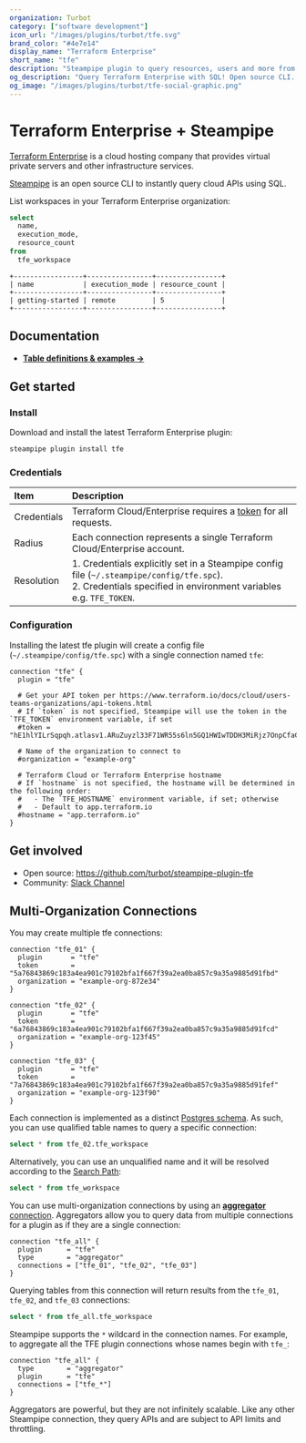 ```yaml
---
organization: Turbot
category: ["software development"]
icon_url: "/images/plugins/turbot/tfe.svg"
brand_color: "#4e7e14"
display_name: "Terraform Enterprise"
short_name: "tfe"
description: "Steampipe plugin to query resources, users and more from Terraform Enterprise."
og_description: "Query Terraform Enterprise with SQL! Open source CLI. No DB required."
og_image: "/images/plugins/turbot/tfe-social-graphic.png"
---
```


# Terraform Enterprise + Steampipe

[Terraform Enterprise](https://www.terraform.io/cloud) is a cloud hosting company that provides virtual private servers and other infrastructure services.

[Steampipe](https://steampipe.io) is an open source CLI to instantly query cloud APIs using SQL.

List workspaces in your Terraform Enterprise organization:

```sql
select
  name,
  execution_mode,
  resource_count
from
  tfe_workspace
```

```
+-----------------+----------------+----------------+
| name            | execution_mode | resource_count |
+-----------------+----------------+----------------+
| getting-started | remote         | 5              |
+-----------------+----------------+----------------+
```

## Documentation

- **[Table definitions & examples →](/plugins/turbot/tfe/tables)**

## Get started

### Install

Download and install the latest Terraform Enterprise plugin:

```bash
steampipe plugin install tfe
```

### Credentials

| Item        | Description                                                                  |
| :---------- | :--------------------------------------------------------------------------- |
| Credentials | Terraform Cloud/Enterprise requires a [token](https://www.terraform.io/docs/cloud/users-teams-organizations/api-tokens.html) for all requests. |
| Radius      | Each connection represents a single Terraform Cloud/Enterprise account. |
| Resolution  |  1. Credentials explicitly set in a Steampipe config file (`~/.steampipe/config/tfe.spc`).<br />2. Credentials specified in environment variables e.g. `TFE_TOKEN`.|

### Configuration

Installing the latest tfe plugin will create a config file (`~/.steampipe/config/tfe.spc`) with a single connection named `tfe`:

```hcl
connection "tfe" {
  plugin = "tfe"

  # Get your API token per https://www.terraform.io/docs/cloud/users-teams-organizations/api-tokens.html
  # If `token` is not specified, Steampipe will use the token in the `TFE_TOKEN` environment variable, if set
  #token = "hE1hlYILrSqpqh.atlasv1.ARuZuyzl33F71WR55s6ln5GQ1HWIwTDDH3MiRjz7OnpCfaCb1RCF5zGaSncCWmJdCYA"

  # Name of the organization to connect to
  #organization = "example-org"

  # Terraform Cloud or Terraform Enterprise hostname
  # If `hostname` is not specified, the hostname will be determined in the following order:
  #   - The `TFE_HOSTNAME` environment variable, if set; otherwise
  #   - Default to app.terraform.io
  #hostname = "app.terraform.io"
}
```

## Get involved

- Open source: https://github.com/turbot/steampipe-plugin-tfe
- Community: [Slack Channel](https://join.slack.com/t/steampipe/shared_invite/zt-oij778tv-lYyRTWOTMQYBVAbtPSWs3g)

## Multi-Organization Connections

You may create multiple tfe connections:
```hcl
connection "tfe_01" {
  plugin       = "tfe"
  token        = "5a76843869c183a4ea901c79102bfa1f667f39a2ea0ba857c9a35a9885d91fbd"
  organization = "example-org-872e34"
}

connection "tfe_02" {
  plugin       = "tfe"
  token        = "6a76843869c183a4ea901c79102bfa1f667f39a2ea0ba857c9a35a9885d91fcd"
  organization = "example-org-123f45"
}

connection "tfe_03" {
  plugin       = "tfe"
  token        = "7a76843869c183a4ea901c79102bfa1f667f39a2ea0ba857c9a35a9885d91fef"
  organization = "example-org-123f90"
}
```

Each connection is implemented as a distinct [Postgres schema](https://www.postgresql.org/docs/current/ddl-schemas.html).  As such, you can use qualified table names to query a specific connection:

```sql
select * from tfe_02.tfe_workspace
```

Alternatively, you can use an unqualified name and it will be resolved according to the [Search Path](https://steampipe.io/docs/using-steampipe/managing-connections#setting-the-search-path):
```sql
select * from tfe_workspace
```

You can use multi-organization connections by using an [**aggregator** connection](https://steampipe.io/docs/using-steampipe/managing-connections#using-aggregators).  Aggregators allow you to query data from multiple connections for a plugin as if they are a single connection:

```
connection "tfe_all" {
  plugin      = "tfe"
  type        = "aggregator"
  connections = ["tfe_01", "tfe_02", "tfe_03"]
}
```

Querying tables from this connection will return results from the `tfe_01`, `tfe_02`, and `tfe_03` connections:
```sql
select * from tfe_all.tfe_workspace
```

Steampipe supports the `*` wildcard in the connection names.  For example, to aggregate all the TFE plugin connections whose names begin with `tfe_`:

```hcl
connection "tfe_all" {
  type        = "aggregator"
  plugin      = "tfe"
  connections = ["tfe_*"]
}
```

Aggregators are powerful, but they are not infinitely scalable. Like any other Steampipe connection, they query APIs and are subject to API limits and throttling.
